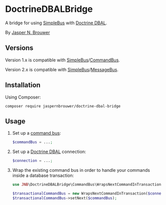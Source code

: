 DoctrineDBALBridge
==================

A bridge for using [SimpleBus][1] with [Doctrine DBAL][4]. 

By [Jasper N. Brouwer](https://github.com/jaspernbrouwer)

## Versions

Version 1.x is compatible with [SimpleBus][1]/[CommandBus][2].

Version 2.x is compatible with [SimpleBus][1]/[MessageBus][3].

## Installation

Using Composer:

    composer require jaspernbrouwer/doctrine-dbal-bridge

## Usage

1. Set up a [command bus][2]:

    ```php
    $commandBus = ...;
    ```

2. Set up a [Doctrine DBAL][4] connection:

    ```php
    $connection = ...;
    ```

3. Wrap the existing command bus in order to handle your commands inside a database transaction: 

    ```php
    use JNB\DoctrineDBALBridge\CommandBus\WrapsNextCommandInTransaction;
    
    $transactionalCommandBus = new WrapsNextCommandInTransaction($connection);
    $transactionalCommandBus->setNext($commandBus);
    ```

[1]: https://github.com/SimpleBus
[2]: https://github.com/SimpleBus/CommandBus
[3]: https://github.com/SimpleBus/MessageBus
[4]: http://docs.doctrine-project.org/projects/doctrine-dbal/en/latest/
